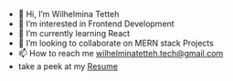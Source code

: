 - 👋 Hi, I’m  Wilhelmina Tetteh
- 👀 I’m interested in Frontend Development 
- 🌱 I’m currently learning React 
- 💞️ I’m looking to collaborate on MERN stack Projects
- 📫 How to reach me wilhelminatetteh.tech@gmail.com
- take a peek at my [Resume](https://drive.google.com/file/d/1HnhCdVwwdZn3fVgWQBf-HvcskmnMjZ6a/view?usp=sharing)

<!---
WilhelminaTetteh/WilhelminaTetteh is a ✨ special ✨ repository because its `README.md` (this file) appears on your GitHub profile.
You can click the Preview link to take a look at your changes.
--->
